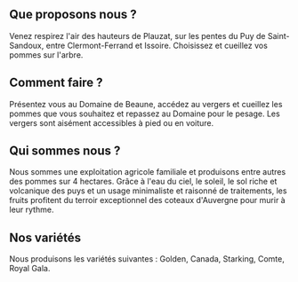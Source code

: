 ## Que proposons nous ?

Venez respirez l'air des hauteurs de Plauzat, sur les pentes du Puy de Saint-Sandoux, entre Clermont-Ferrand et Issoire. Choisissez et cueillez vos pommes sur l'arbre.

## Comment faire ?

Présentez vous au Domaine de Beaune, accédez au vergers et cueillez les pommes que vous souhaitez et repassez au Domaine pour le pesage. Les vergers sont aisément accessibles à pied ou en voiture.

## Qui sommes nous ?

Nous sommes une exploitation agricole familiale et produisons entre autres des pommes sur 4 hectares. Grâce à l'eau du ciel, le soleil, le sol riche et volcanique des puys et un usage minimaliste et raisonné de traitements, les fruits profitent du terroir exceptionnel des coteaux d'Auvergne pour murir à leur rythme.

## Nos variétés

Nous produisons les variétés suivantes : Golden, Canada, Starking, Comte, Royal Gala.
